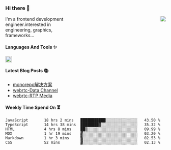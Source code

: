 <!--
**zhaohuanyuu/zhaohuanyuu** is a ✨ _special_ ✨ repository because its `README.md` (this file) appears on your GitHub profile.
-->

### Hi there 👋

<picture>
  <source media="(prefers-color-scheme: dark)" srcset="https://github-readme-stats.vercel.app/api?username=zhaohuanyuu&count_private=true&show_icons=true&theme=city_lights&hide_title=true">
  <img align="right" src="https://github-readme-stats.vercel.app/api?username=zhaohuanyuu&count_private=true&show_icons=true&hide_title=true">
</picture>

<p align="left" style="width:40%">I'm a frontend development engineer.interested in engineering, graphics, frameworks...</p>

#### Languages And Tools ✨

<img align="left" height="20" src="https://skillicons.dev/icons?i=js,ts,nodejs,react,vue,gatsby,materialui,graphql,nestjs,electron,flutter" />

</br>

#### Latest Blog Posts 📚
<!-- BLOG-POST-LIST:START -->
- [monorepo解决方案](https://zhy.gatsbyjs.io/blog/monorepos)
- [webrtc-Data Channel](https://zhy.gatsbyjs.io/blog/webrtc-dc)
- [webrtc-RTP Media](https://zhy.gatsbyjs.io/blog/webrtc-RtpMedia)
<!-- BLOG-POST-LIST:END -->

#### Weekly Time Spend On ⏳
<!--START_SECTION:waka-->

```text
JavaScript       18 hrs 2 mins   ███████████░░░░░░░░░░░░░░   43.50 %
TypeScript       14 hrs 38 mins  ████████▓░░░░░░░░░░░░░░░░   35.32 %
HTML             4 hrs 8 mins    ██▒░░░░░░░░░░░░░░░░░░░░░░   09.99 %
MDX              1 hr 19 mins    ▓░░░░░░░░░░░░░░░░░░░░░░░░   03.20 %
Markdown         1 hr 3 mins     ▓░░░░░░░░░░░░░░░░░░░░░░░░   02.53 %
CSS              52 mins         ▓░░░░░░░░░░░░░░░░░░░░░░░░   02.13 %
```

<!--END_SECTION:waka-->

